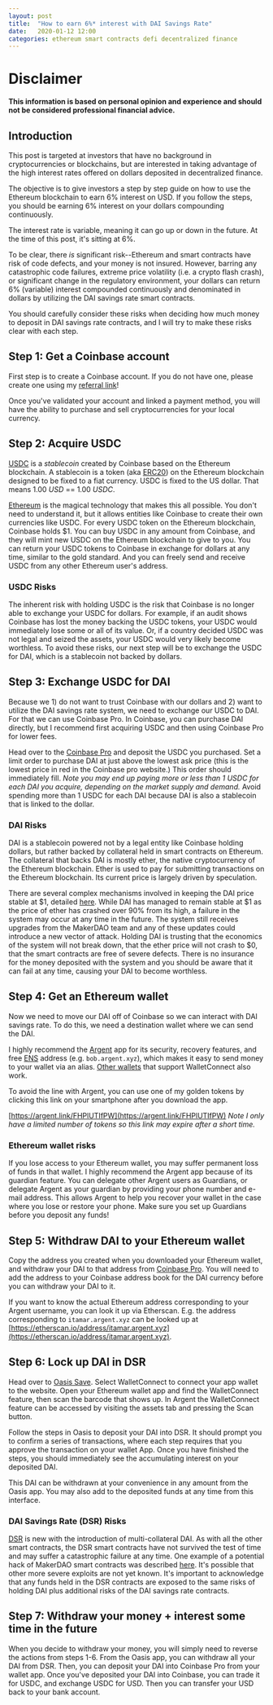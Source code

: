 ```yaml
---
layout: post
title:  "How to earn 6%* interest with DAI Savings Rate"
date:   2020-01-12 12:00
categories: ethereum smart contracts defi decentralized finance
---
```


# Disclaimer

**This information is based on personal opinion and experience and should not be considered professional financial advice.**

## Introduction

This post is targeted at investors that have no background in cryptocurrencies or blockchains, but are interested in taking advantage of the high interest rates offered 
on dollars deposited in decentralized finance.

The objective is to give investors a step by step guide on how to use the Ethereum blockchain to earn 6% interest on USD. If you follow the steps, you should be earning 6% interest on your dollars compounding continuously.

The interest rate is variable, meaning it can go up or down in the future. At the time of this post, it's sitting at 6%.

To be clear, there *is* significant risk--Ethereum and smart contracts have risk of code defects, and your money is not insured. 
However, barring any catastrophic code failures, extreme price volatility (i.e. a crypto flash crash), 
or significant change in the regulatory environment, your dollars can return 6% (variable) interest
compounded continuously and denominated in dollars by utilizing the DAI savings rate smart contracts.

You should carefully consider these risks when deciding how much money to deposit in DAI savings rate contracts, 
and I will try to make these risks clear with each step.

## Step 1: Get a Coinbase account

First step is to create a Coinbase account. If you do not have one, please create one using my [referral link](https://www.coinbase.com/join/msalem)!

Once you've validated your account and linked a payment method, you will have the ability to purchase and sell cryptocurrencies for your local currency.

## Step 2: Acquire USDC

[USDC](https://www.coinbase.com/usdc) is a _stablecoin_ created by Coinbase based on the Ethereum blockchain.
A stablecoin is a token (aka [ERC20](https://eips.ethereum.org/EIPS/eip-20)) on the Ethereum blockchain designed 
to be fixed to a fiat currency. USDC is fixed to the US dollar. That means 1.00 *USD* == 1.00 *USDC*.

[Ethereum](https://en.wikipedia.org/wiki/Ethereum) is the magical technology that makes this all possible.
You don't need to understand it, but it allows entities like Coinbase to create their own currencies like USDC.
For every USDC token on the Ethereum blockchain, Coinbase holds $1. You can buy USDC in any amount from Coinbase, 
and they will mint new USDC on the Ethereum blockchain to give to you. You can return your USDC tokens to Coinbase 
in exchange for dollars at any time, similar to the gold standard.
And you can freely send and receive USDC from any other Ethereum user's address.

### USDC Risks

The inherent risk with holding USDC is the risk that Coinbase is no longer able to exchange your USDC for dollars. 
For example, if an audit shows Coinbase has lost the money backing the USDC tokens, your USDC would immediately lose 
some or all of its value. Or, if a country decided USDC was not legal and seized the assets, your USDC would very 
likely become worthless. To avoid these risks, our next step will be to exchange the USDC for DAI, which is a stablecoin
not backed by dollars.

## Step 3: Exchange USDC for DAI

Because we 1) do not want to trust Coinbase with our dollars and 2) want to utilize the DAI savings rate system, we need to 
exchange our USDC to DAI. For that we can use Coinbase Pro.  In Coinbase, you can purchase DAI directly, but I recommend 
first acquiring USDC and then using Coinbase Pro for lower fees.

Head over to the [Coinbase Pro](https://pro.coinbase.com/trade/DAI-USDC) and deposit the USDC you purchased. 
Set a limit order to purchase DAI at just above the lowest ask price (this is the lowest price in red in the Coinbase pro website.) 
This order should immediately fill.
_Note you may end up paying more or less than 1 USDC for each DAI you acquire, depending on the market supply and demand._
Avoid spending more than 1 USDC for each DAI because DAI is also a stablecoin that is linked to the dollar.

### DAI Risks

DAI is a stablecoin powered not by a legal entity like Coinbase holding dollars, but rather backed by collateral held in smart contracts on Ethereum. 
The collateral that backs DAI is mostly ether, the native cryptocurrency of the Ethereum blockchain. Ether is used to pay for submitting transactions 
on the Ethereum blockchain. Its current price is largely driven by speculation. 

There are several complex mechanisms involved in keeping the DAI price stable at $1, detailed [here](https://makerdao.com/en/whitepaper/). 
While DAI has managed to remain stable at $1 as the price of ether has crashed over 90% from its high,
a failure in the system may occur at any time in the future. The system still receives upgrades from the MakerDAO team and any
of these updates could introduce a new vector of attack. Holding DAI is trusting that the economics of the system will not break down, that the ether price will not
crash to $0, that the smart contracts are free of severe defects. There is no insurance for the money deposited with the system and you should be aware that
it can fail at any time, causing your DAI to become worthless.

## Step 4: Get an Ethereum wallet

Now we need to move our DAI off of Coinbase so we can interact with DAI savings rate. 
To do this, we need a destination wallet where we can send the DAI.

I highly recommend the [Argent](https://www.argent.xyz/) app for its security, recovery features, and free [ENS](https://ens.domains/) address (e.g. `bob.argent.xyz`), 
which makes it easy to send money to your wallet via an alias. [Other wallets](https://walletconnect.org/apps) that support WalletConnect also work.

To avoid the line with Argent, you can use one of my golden tokens by clicking this link on your smartphone after you download the app.

[https://argent.link/FHPlUTIfPW](https://argent.link/FHPlUTIfPW)
_Note I only have a limited number of tokens so this link may expire after a short time._

### Ethereum wallet risks

If you lose access to your Ethereum wallet, you may suffer permanent loss of funds in that wallet. 
I highly recommend the Argent app because of its guardian feature.
You can delegate other Argent users as Guardians, or delegate Argent as your guardian by providing your phone number and e-mail address. This allows Argent
to help you recover your wallet in the case where you lose or restore your phone. Make sure you set up Guardians before you deposit any funds!

## Step 5: Withdraw DAI to your Ethereum wallet

Copy the address you created when you downloaded your Ethereum wallet, 
and withdraw your DAI to that address from [Coinbase Pro](https://pro.coinbase.com/trade/DAI-USDC).
You will need to add the address to your Coinbase address book for the DAI currency before you can withdraw your DAI to it.

If you want to know the actual Ethereum address corresponding to your Argent username, you can look it up via Etherscan. 
E.g. the address corresponding to `itamar.argent.xyz` can be looked up at 
[https://etherscan.io/address/itamar.argent.xyz](https://etherscan.io/address/itamar.argent.xyz).

## Step 6: Lock up DAI in DSR

Head over to [Oasis Save](https://oasis.app/save). 
Select WalletConnect to connect your app wallet to the website. 
Open your Ethereum wallet app and find the WalletConnect feature, then scan the barcode that shows up.
In Argent the WalletConnect feature can be accessed by visiting the assets tab and pressing the Scan button.

Follow the steps in Oasis to deposit your DAI into DSR. 
It should prompt you to confirm a series of transactions, 
where each step requires that you approve the transaction on your wallet App. 
Once you have finished the steps, you should immediately see the accumulating interest on your deposited DAI.

This DAI can be withdrawn at your convenience in any amount from the Oasis app. 
You may also add to the deposited funds at any time from this interface.

### DAI Savings Rate (DSR) Risks

[DSR](https://blog.makerdao.com/why-the-dai-savings-rate-is-a-game-changer-for-the-defi-ecosystem-and-beyond/) is new with the introduction of multi-collateral DAI. 
As with all the other smart contracts, the DSR smart contracts have not survived the test of time and may suffer a catastrophic failure at any time.
One example of a potential hack of MakerDAO smart contracts was described [here](https://medium.com/coinmonks/how-to-turn-20m-into-340m-in-15-seconds-48d161a42311). 
It's possible that other more severe exploits are not yet known. It's important to acknowledge that any funds held in the DSR contracts are exposed to the same risks of
holding DAI plus additional risks of the DAI savings rate contracts.

## Step 7: Withdraw your money + interest some time in the future

When you decide to withdraw your money, you will simply need to reverse the actions from steps 1-6.
From the Oasis app, you can withdraw all your DAI from DSR.
Then, you can deposit your DAI into Coinbase Pro from your wallet app. 
Once you've deposited your DAI into Coinbase, you can trade it for USDC, and exchange USDC for USD. 
Then you can transfer your USD back to your bank account.
